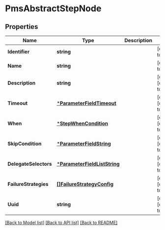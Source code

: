 # PmsAbstractStepNode

## Properties
Name | Type | Description | Notes
------------ | ------------- | ------------- | -------------
**Identifier** | **string** |  | [default to null]
**Name** | **string** |  | [default to null]
**Description** | **string** |  | [optional] [default to null]
**Timeout** | [***ParameterFieldTimeout**](ParameterFieldTimeout.md) |  | [optional] [default to null]
**When** | [***StepWhenCondition**](StepWhenCondition.md) |  | [optional] [default to null]
**SkipCondition** | [***ParameterFieldString**](ParameterFieldString.md) |  | [optional] [default to null]
**DelegateSelectors** | [***ParameterFieldListString**](ParameterFieldListString.md) |  | [optional] [default to null]
**FailureStrategies** | [**[]FailureStrategyConfig**](FailureStrategyConfig.md) |  | [optional] [default to null]
**Uuid** | **string** |  | [optional] [default to null]

[[Back to Model list]](../README.md#documentation-for-models) [[Back to API list]](../README.md#documentation-for-api-endpoints) [[Back to README]](../README.md)

